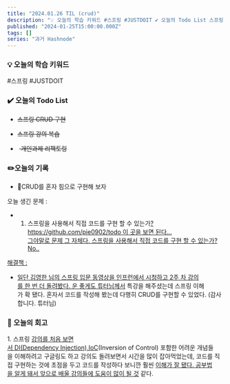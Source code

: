 ```yaml
---
title: "2024.01.26 TIL (crud)"
description: "💡 오늘의 학습 키워드 #스프링 #JUSTDOIT ✔️ 오늘의 Todo List 스프링 CRUD 구현 스프링 강의 복습 개인과제 리팩토링 ✏️오늘의 기록 CRUD를 혼자 힘으로 구현해 보자 오늘 생긴 문제 : 스프링을 사용해서 직접 코드를 구현 할 수 있는가? https://github.com/pie0902/todo 이 곳을 보면 된다... 그야말로 문제 그 자체다. 스프링을 사용해서 직접 코드를 구현 할 수 있는가..."
published: "2024-01-25T15:00:00.000Z"
tags: []
series: "과거 Hashnode"
---
```


### 💡 오늘의 학습 키워드

#스프링 #JUSTDOIT

### ✔️ 오늘의 Todo List

* <s>스프링 CRUD 구현</s>
    
* <s>스프링 강의 복습</s>
    
*  <s>&nbsp;개인과제 리팩토링</s>
    

### ✏️오늘의 기록

* CRUD를 혼자 힘으로 구현해 보자
    

오늘 생긴 문제 :

* 1. 스프링을 사용해서 직접 코드를 구현 할 수 있는가[?  
        https://github.com/pie0902/todo 이 곳을 보면 된다...  
        그야말로 문제 그 자체다. 스프링을 사용해서 직접 코드를 구현 할 수 있는가? No..](https://github.com/pie0902/todo)
        

[해결책 :](https://github.com/pie0902/todo)

* [일단 김영한 님의 스프링 입문 동영상을 인프런에서 시청하고 2주 차 강의를 한 번 더 돌려봤다. 운 좋게도 튜터님께서](https://github.com/pie0902/todo) 특강을 해주셨는데 스프링 이해가 확 됐다. 혼자서 코드를 작성해 봤는데 다행히 CRUD를 구현할 수 있었다. (감사합니다. 튜터님)
    

### 🤔 오늘의 회고

1\. 스프링 [강의를 처음 보면서 DI(Dependency Injection),IoC](https://github.com/pie0902/todo)(Inversion of Control) 포함한 어려운 개념들을 이해하려고 구글링도 하고 강의도 돌려보면서 시간을 많이 잡아먹었는데, 코드를 직접 구현하는 것에 초점을 두고 코드를 작성하다 보니깐 훨씬 [이해가 잘 됐다. 공부법을 알게 돼서 앞으로 배울 강의들에 도움이 많이 될 것](https://github.com/pie0902/todo) 같다.